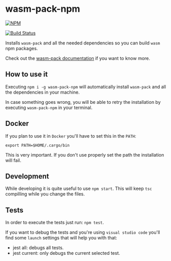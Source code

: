 # wasm-pack-npm

[![NPM](https://nodei.co/npm/wasm-pack-npm.png)](https://nodei.co/npm/wasm-pack-npm/)

[![Build Status](https://travis-ci.org/robertohuertasm/wasm-pack-npm.svg?branch=master)](https://travis-ci.org/robertohuertasm/wasm-pack-npm)

Installs `wasm-pack` and all the needed dependencies so you can build `wasm` npm packages.

Check out the [wasm-pack documentation](https://rustwasm.github.io/wasm-pack/book/) if you want to know more.

## How to use it

Executing `npm i -g wasm-pack-npm` will automatically install `wasm-pack` and all the dependencies in your machine.

In case something goes wrong, you will be able to retry the installation by executing `wasm-pack-npm` in your terminal.

## Docker

If you plan to use it in `Docker` you'll have to set this in the `PATH`:

`export PATH=$HOME/.cargo/bin`

This is very important. If you don't use properly set the path the installation will fail.

## Development

While developing it is quite useful to use `npm start`. This will keep `tsc` compilling while you change the files.

## Tests

In order to execute the tests just run: `npm test`.

If you want to debug the tests and you're using `visual studio code` you'll find some `launch` settings that will help you with that:

- jest all: debugs all tests.
- jest current: only debugs the current selected test.
